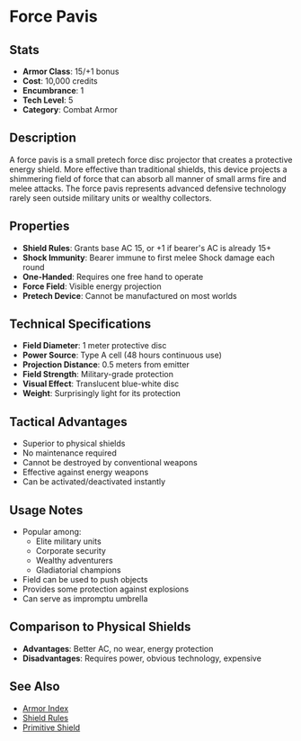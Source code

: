 # Force Pavis

## Stats
- **Armor Class**: 15/+1 bonus
- **Cost**: 10,000 credits
- **Encumbrance**: 1
- **Tech Level**: 5
- **Category**: Combat Armor

## Description
A force pavis is a small pretech force disc projector that creates a protective energy shield. More effective than traditional shields, this device projects a shimmering field of force that can absorb all manner of small arms fire and melee attacks. The force pavis represents advanced defensive technology rarely seen outside military units or wealthy collectors.

## Properties
- **Shield Rules**: Grants base AC 15, or +1 if bearer's AC is already 15+
- **Shock Immunity**: Bearer immune to first melee Shock damage each round
- **One-Handed**: Requires one free hand to operate
- **Force Field**: Visible energy projection
- **Pretech Device**: Cannot be manufactured on most worlds

## Technical Specifications
- **Field Diameter**: 1 meter protective disc
- **Power Source**: Type A cell (48 hours continuous use)
- **Projection Distance**: 0.5 meters from emitter
- **Field Strength**: Military-grade protection
- **Visual Effect**: Translucent blue-white disc
- **Weight**: Surprisingly light for its protection

## Tactical Advantages
- Superior to physical shields
- No maintenance required
- Cannot be destroyed by conventional weapons
- Effective against energy weapons
- Can be activated/deactivated instantly

## Usage Notes
- Popular among:
  - Elite military units
  - Corporate security
  - Wealthy adventurers
  - Gladiatorial champions
- Field can be used to push objects
- Provides some protection against explosions
- Can serve as impromptu umbrella

## Comparison to Physical Shields
- **Advantages**: Better AC, no wear, energy protection
- **Disadvantages**: Requires power, obvious technology, expensive

## See Also
- [Armor Index](../armor-index.md)
- [Shield Rules](../armor-index.md#shield-rules)
- [Primitive Shield](../primitive/shield.md)